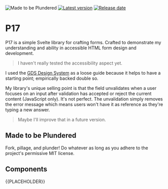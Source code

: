 ![Made to be Plundered](https://img.shields.io/badge/Made%20to%20be%20Plundered-royalblue)
[![Latest version](https://img.shields.io/github/v/release/PaulioRandall/p17)](https://github.com/PaulioRandall/p17/releases)
[![Release date](https://img.shields.io/github/release-date/PaulioRandall/p17)](https://github.com/PaulioRandall/p17/releases)

# P17

P17 is a simple Svelte library for crafting forms. Crafted to demonstrate my understanding and ability in accessible HTML form design and development.

> I haven't really tested the accessibility aspect yet.

I used the [GDS Design System](https://design-system.service.gov.uk/) as a loose guide because it helps to have a starting point; empirically backed double so.

My library's unique selling point is that the field unvalidates when a user focuses on an input after validation has accepted or reject the current content (JavaScript only). It's not perfect. The unvalidation simply removes the error message which means users won't have it as reference as they're typing a new answer.

> Maybe I'll improve that in a future version.

## Made to be Plundered

Fork, pillage, and plunder! Do whatever as long as you adhere to the project's permissive MIT license.

## Components

{{PLACEHOLDER}}
